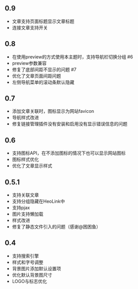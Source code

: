 ## 0.9
- 文章支持页面标题显示文章标题
- 连接文章支持开关

## 0.8
- 在使用preview的方式使用本主题时，支持导航栏切换分组 #6
- preview参数兼容
- 修复了底部间距不显示的问题 #7
- 优化了文章页面间距问题
- 左侧导航菜单的滚动条默认隐藏

## 0.7

- 添加文章关联时，图标显示为网站favicon
- 导航样式改进
- 修复链接管理插件没有安装和启用没有显示错误信息的问题

## 0.6

- 支持图标API，在不添加图标的情况下也可以显示网站图标
- 图标样式优化
- 优化了文章显示样式

## 0.5.1

- 支持关联文章
- 支持分组隐藏在HeoLink中
- 支持pjax
- 图片支持懒加载
- 样式改进
- 修复了静态文件引入的问题（感谢@困困鱼）

## 0.4

- 支持搜索引擎
- 样式和字号调整
- 背景图片添加默认设置项
- 优化默认背景图尺寸
- LOGO与标志优化